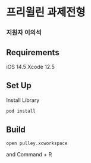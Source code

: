 # **프리윌린 과제전형**

### **지원자 이의석**

## **Requirements**
iOS 14.5
Xcode 12.5

## **Set Up**
Install Library

```ruby
pod install
```

## **Build**
```
open pulley.xcworkspace
```
and Command + R


